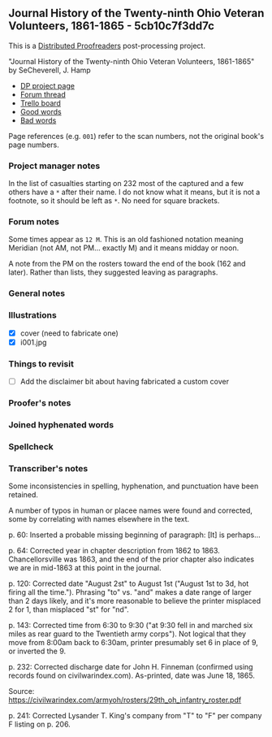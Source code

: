 ## Journal History of the Twenty-ninth Ohio Veteran Volunteers, 1861-1865 - 5cb10c7f3dd7c ##

This is a [Distributed Proofreaders](http://www.pgdp.net/) post-processing project.

"Journal History of the Twenty-ninth Ohio Veteran Volunteers, 1861-1865" by SeCheverell, J. Hamp

- [DP project page](http://www.pgdp.net/c/project.php?id=projectID5cb10c7f3dd7c)
- [Forum thread](https://www.pgdp.net/phpBB3/viewtopic.php?t=72029)
- [Trello board](https://trello.com/b/OE836E7M/dp-journal-history-of-the-twenty-ninth-ohio-veteran-volunteers-1861-1865)
- [Good words](good_words.txt)
- [Bad words](bad_words.txt)

Page references (e.g. `001`) refer to the scan numbers, not the original book's page numbers.

### Project manager notes ###

In the list of casualties starting on 232 most of the captured and a few others have a `*` after their name. I do not know what it means, but it is not a footnote, so it should be left as `*`. No need for square brackets.

### Forum notes ###

Some times appear as `12 M`. This is an old fashioned notation meaning Meridian (not AM, not PM... exactly M) and it means midday or noon.

A note from the PM on the rosters toward the end of the book (162 and later). Rather than lists, they suggested leaving as paragraphs.

### General notes ###

### Illustrations ###

- [x] cover (need to fabricate one)
- [x] i001.jpg

### Things to revisit ###

- [ ] Add the disclaimer bit about having fabricated a custom cover

### Proofer's notes ###

### Joined hyphenated words ###

### Spellcheck ###

### Transcriber's notes ###

Some inconsistencies in spelling, hyphenation, and punctuation have been
retained.

A number of typos in human or placee names were found and corrected, some by correlating with names elsewhere in the text.

p. 60: Inserted a probable missing beginning of paragraph: [It] is perhaps...

p. 64: Corrected year in chapter description from 1862 to 1863. Chancellorsville was 1863, and the end of the prior chapter also indicates we are in mid-1863 at this point in the journal.

p. 120: Corrected date "August 2st" to August 1st ("August 1st to 3d, hot firing all the time."). Phrasing "to" vs. "and" makes a date range of larger than 2 days likely, and it's more reasonable to believe the printer misplaced 2 for 1, than misplaced "st" for "nd".

p. 143: Corrected time from 6:30 to 9:30 ("at 9:30 fell in and marched six miles as rear guard to the Twentieth army corps"). Not logical that they move from 8:00am back to 6:30am, printer presumably set 6 in place of 9, or inverted the 9.

p. 232: Corrected discharge date for John H. Finneman (confirmed using records found on civilwarindex.com). As-printed, date was June 18, 1865.

Source: https://civilwarindex.com/armyoh/rosters/29th_oh_infantry_roster.pdf

p. 241: Corrected Lysander T. King's company from "T" to "F" per company F listing on p. 206.
